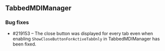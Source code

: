 ## TabbedMDIManager

### Bug fixes

* \#219153 – The close button was displayed for every tab even when enabling `ShowCloseButtonForActiveTabOnly` in TabbedMDIManager has been fixed.
